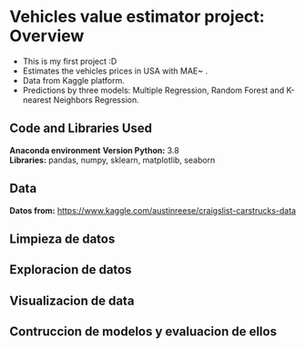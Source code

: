 # Vehicles value estimator project: Overview
* This is my first project :D
* Estimates the vehicles prices in USA with MAE~ .
* Data from Kaggle platform.
* Predictions by three models: Multiple Regression, Random Forest and K-nearest Neighbors Regression.

## Code and Libraries Used
**Anaconda environment**
**Version Python:** 3.8  
**Libraries:** pandas, numpy, sklearn, matplotlib, seaborn

## Data
**Datos from:** https://www.kaggle.com/austinreese/craigslist-carstrucks-data

## Limpieza de datos

## Exploracion de datos

## Visualizacion de data

## Contruccion de modelos y evaluacion de ellos
